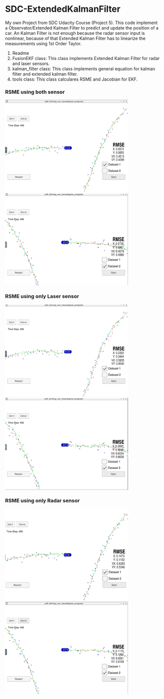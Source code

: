 # SDC-ExtendedKalmanFilter

My own Project from SDC Udacity Course (Project 5). This code implement a Observator/Extended Kalman Filter to predict and update the position of a car.
An Kalman Filter is not enough because the radar sensor input is nonlinear, because of that Extended Kalman Filter has to linearize the measurements using 1st Order Taylor.

1. Readme
2. FusionEKF class: This class implements Extended Kalman Filter for radar and laser sensors. 
3. kalman_filter class: This class implements general equation for kalman filter and extended kalman filter.
4. tools class: This class calculares RSME and Jacobian for EKF.

### RSME using both sensor
<p float="left">
<img src="./images/ExtendedKalmanFilter_DataSet1.png" width="400" height="300">
<img src="./images/ExtendedKalmanFilter_DataSet2.png" width="400" height="300">
</p>

### RSME using only Laser sensor
<p float="left">
<img src="./images/ExtendedKalmanFilter_nonLaser_DataSet1.png" width="400" height="300">
<img src="./images/ExtendedKalmanFilter_nonLaser_DataSet2.png" width="400" height="300">
</p>

### RSME using only Radar sensor
<p float="left">
<img src="./images/ExtendedKalmanFilter_nonRadar_DataSet1.png" width="400" height="300">
<img src="./images/ExtendedKalmanFilter_nonRadar_DataSet2.png" width="400" height="300">
</p>

